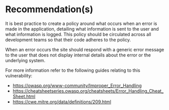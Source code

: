 # Recommendation(s)

It is best practice to create a policy around what occurs when an error is made in the application, detailing what information is sent to the user and what information is logged. This policy should be circulated across all development teams so that their code adheres to the policy.

When an error occurs the site should respond with a generic error message to the user that does not display internal details about the error or the underlying system.

For more information refer to the following guides relating to this vulnerability:

- <https://owasp.org/www-community/Improper_Error_Handling>
- <https://cheatsheetseries.owasp.org/cheatsheets/Error_Handling_Cheat_Sheet.html>
- <https://cwe.mitre.org/data/definitions/209.html>
